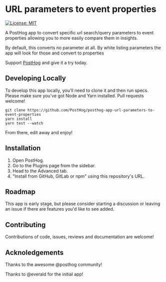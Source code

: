 # URL parameters to event properties

[![License: MIT](https://img.shields.io/badge/License-MIT-red.svg?style=flat-square)](https://opensource.org/licenses/MIT)

A PostHog app to convert specific url search/query parameters to event properties allowing you to more easily compare them in insights.

By default, this converts no parameter at all. By white listing parameters the app will look for those and convert to properties

Support [PostHog](https://posthog.com/) and give it a try today.

## Developing Locally

To develop this app locally, you'll need to clone it and then run specs. Please make sure you've got Node and Yarn installed. Pull requests welcome!

```
git clone https://github.com/PostHog/posthog-app-url-parameters-to-event-properties
yarn install
yarn test --watch
```

From there, edit away and enjoy!

## Installation

1. Open PostHog.
1. Go to the Plugins page from the sidebar.
1. Head to the Advanced tab.
1. "Install from GitHub, GitLab or npm" using this repository's URL.

## Roadmap

This app is early stage, but please consider starting a discussion or leaving an issue if there are features you'd like to see added.

## Contributing

Contributions of code, issues, reviews and documentation are welcome!

## Acknoledgements

Thanks to the awesome @posthog community!

Thanks to @everald for the initial app!
